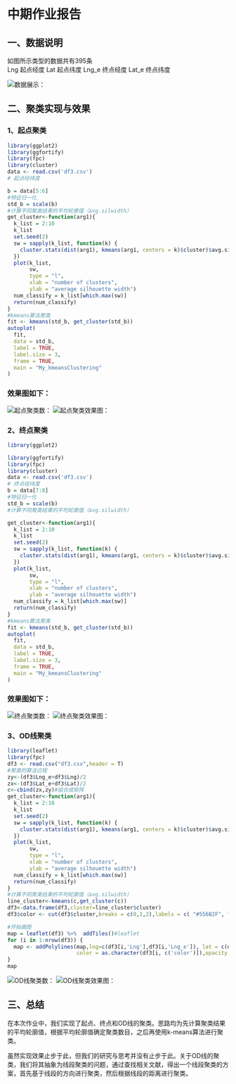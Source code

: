 # 中期作业报告
## 一、数据说明
如图所示类型的数据共有395条  
Lng 起点经度
Lat 起点纬度 
Lng_e 终点经度
Lat_e 终点纬度


![数据展示：](第二组/MidWork/data.png)
## 二、聚类实现与效果
### 1、起点聚类
``` R
library(ggplot2)
library(ggfortify)
library(fpc)
library(cluster)
data <- read.csv('df3.csv')
# 起点经纬度

b = data[5:6]
#特征归一化
std_b = scale(b)
#计算不同聚类结果的平均轮廓值（avg.silwidth）
get_cluster<-function(arg1){
  k_list = 2:10
  k_list
  set.seed(2)
  sw = sapply(k_list, function(k) {
    cluster.stats(dist(arg1), kmeans(arg1, centers = k)$cluster)$avg.silwidth
  })
  plot(k_list,
       sw,
       type = "l",
       xlab = "number of clusters",
       ylab = "average silhouette width")
  num_classify = k_list[which.max(sw)]
  return(num_classify)
}
#kmeans算法聚类
fit <- kmeans(std_b, get_cluster(std_b))
autoplot(
  fit,
  data = std_b,
  label = TRUE,
  label.size = 3,
  frame = TRUE,
  main = "My_kmeansClustering"
)
```
### 效果图如下：
![起点聚类数：](第二组/MidWork/origin1.png)
![起点聚类效果图：](第二组/MidWork/origin2.png)
### 2、终点聚类
``` R
library(ggplot2)

library(ggfortify)
library(fpc)
library(cluster)
data <- read.csv('df3.csv')
# 终点经纬度
b = data[7:8]
#特征归一化
std_b = scale(b)
#计算不同聚类结果的平均轮廓值（avg.silwidth）

get_cluster<-function(arg1){
  k_list = 2:10
  k_list
  set.seed(2)
  sw = sapply(k_list, function(k) {
    cluster.stats(dist(arg1), kmeans(arg1, centers = k)$cluster)$avg.silwidth
  })
  plot(k_list,
       sw,
       type = "l",
       xlab = "number of clusters",
       ylab = "average silhouette width")
  num_classify = k_list[which.max(sw)]
  return(num_classify)
}
#kmeans算法聚类
fit <- kmeans(std_b, get_cluster(std_b))
autoplot(
  fit,
  data = std_b,
  label = TRUE,
  label.size = 3,
  frame = TRUE,
  main = "My_kmeansClustering"
)
```
### 效果图如下：
![终点聚类数：](第二组/MidWork/destination1.png)
![终点聚类效果图：](第二组/MidWork/destination2.png)
### 3、OD线聚类
``` R
library(leaflet)
library(fpc)
df3 <- read.csv("df3.csv",header = T)
#聚类的算法过程
zy<-(df3$Lng_e+df3$Lng)/2
zx<-(df3$Lat_e+df3$Lat)/2
c<-cbind(zx,zy)#组合成矩阵
get_cluster<-function(arg1){
  k_list = 2:10
  k_list
  set.seed(2)
  sw = sapply(k_list, function(k) {
    cluster.stats(dist(arg1), kmeans(arg1, centers = k)$cluster)$avg.silwidth
  })
  plot(k_list,
       sw,
       type = "l",
       xlab = "number of clusters",
       ylab = "average silhouette width")
  num_classify = k_list[which.max(sw)]
  return(num_classify)
}
#计算不同聚类结果的平均轮廓值（avg.silwidth）
line_cluster<-kmeans(c,get_cluster(c))
df3<-data.frame(df3,cluster=line_cluster$cluster)
df3$color <- cut(df3$cluster,breaks = c(0,1,2),labels = c( "#556B2F", "#FFD700"))

#开始画图
map = leaflet(df3) %>%  addTiles()#leaflet
for (i in 1:nrow(df3)) {
  map <- addPolylines(map,lng=c(df3[i,'Lng'],df3[i,'Lng_e']), lat = c(df3[i,'Lat'],df3[i,'Lat_e']),
                      color = as.character(df3[i, c('color')]),opacity = 1,weight = 1)
}
map
```
![OD线聚类数：](第二组/MidWork/od1.png)
![OD线聚类效果图：](第二组/MidWork/od2.png)
## 三、总结
在本次作业中，我们实现了起点、终点和OD线的聚类。思路均为先计算聚类结果的平均轮廓值，根据平均轮廓值确定聚类数目，之后再使用k-means算法进行聚类。


虽然实现效果止步于此，但我们的研究与思考并没有止步于此。关于OD线的聚类，我们将其抽象为线段聚类的问题，通过查找相关文献，得出一个线段聚类的方案，首先基于线段的方向进行聚类，然后根据线段的距离进行聚类。